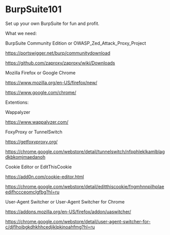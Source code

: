 # BurpSuite101

Set up your own BurpSuite for fun and profit.

What we need:

BurpSuite Community Edition or OWASP_Zed_Attack_Proxy_Project

https://portswigger.net/burp/communitydownload

https://github.com/zaproxy/zaproxy/wiki/Downloads

Mozilla Firefox or Google Chrome

https://www.mozilla.org/en-US/firefox/new/ 

https://www.google.com/chrome/

Extentions:

Wappalyzer  

https://www.wappalyzer.com/

FoxyProxy or TunnelSwitch

https://getfoxyproxy.org/

https://chrome.google.com/webstore/detail/tunnelswitch/nfpphleklkamlblagdkbkomjmaedanoh

Cookie Editor or EditThisCookie

https://add0n.com/cookie-editor.html

https://chrome.google.com/webstore/detail/editthiscookie/fngmhnnpilhplaeedifhccceomclgfbg?hl=ru

User-Agent Switcher or User-Agent Switcher for Chrome

https://addons.mozilla.org/en-US/firefox/addon/uaswitcher/

https://chrome.google.com/webstore/detail/user-agent-switcher-for-c/djflhoibgkdhkhhcedjiklpkjnoahfmg?hl=ru
